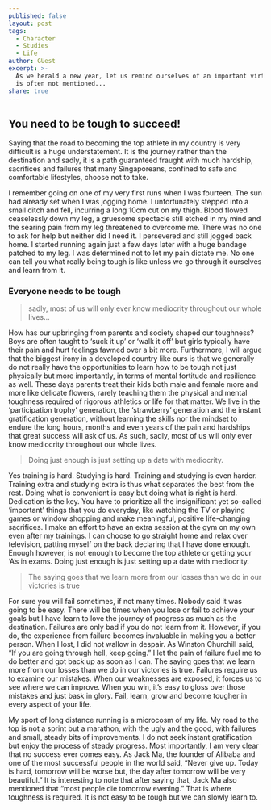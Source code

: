 ```yaml
---
published: false
layout: post
tags:
  - Character
  - Studies
  - Life
author: GUest
excerpt: >-
  As we herald a new year, let us remind ourselves of an important virtue that
  is often not mentioned...
share: true
---
```

## You need to be tough to succeed!

Saying that the road to becoming the top athlete in my country is very difficult is a huge understatement. It is the journey rather than the destination and sadly, it is a path guaranteed fraught with much hardship, sacrifices and failures that many Singaporeans, confined to safe and comfortable lifestyles, choose not to take.

I remember going on one of my very first runs when I was fourteen. The sun had already set when I was jogging home. I unfortunately stepped into a small ditch and fell, incurring a long 10cm cut on my thigh. Blood flowed ceaselessly down my leg, a gruesome spectacle still etched in my mind and the searing pain from my leg threatened to overcome me. There was no one to ask for help but neither did I need it. I persevered and still jogged back home. I started running again just a few days later with a huge bandage patched to my leg. I was determined not to let my pain dictate me. No one can tell you what really being tough is like unless we go through it ourselves and learn from it.

### Everyone needs to be tough

> sadly, most of us will only ever know mediocrity throughout our whole lives...


How has our upbringing from parents and society shaped our toughness? Boys are often taught to ‘suck it up’ or ‘walk it off’ but girls typically have their pain and hurt feelings fawned over a bit more. Furthermore, I will argue that the biggest irony in a developed country like ours is that we generally do not really have the opportunities to learn how to be tough not just physically but more importantly, in terms of mental fortitude and resilience as well. These days parents treat their kids both male and female more and more like delicate flowers, rarely teaching them the physical and mental toughness required of rigorous athletics or life for that matter. We live in the ‘participation trophy’ generation, the ‘strawberry’ generation and the instant gratification generation, without learning the skills nor the mindset to endure the long hours, months and even years of the pain and hardships that great success will ask of us. As such, sadly, most of us will only ever know mediocrity throughout our whole lives.

> Doing just enough is just setting up a date with mediocrity.

Yes training is hard. Studying is hard. Training and studying is even harder. Training extra and studying extra is thus what separates the best from the rest. Doing what is convenient is easy but doing what is right is hard. Dedication is the key. You have to prioritize all the insignificant yet so-called ‘important’ things that you do everyday, like watching the TV or playing games or window shopping and make meaningful, positive life-changing sacrifices. I make an effort to have an extra session at the gym on my own even after my trainings. I can choose to go straight home and relax over television, patting myself on the back declaring that I have done enough. Enough however, is not enough to become the top athlete or getting your ‘A’s in exams. Doing just enough is just setting up a date with mediocrity.

>The saying goes that we learn more from our losses than we do in our victories is true

For sure you will fail sometimes, if not many times. Nobody said it was going to be easy. There will be times when you lose or fail to achieve your goals but I have learn to love the journey of progress as much as the destination. Failures are only bad if you do not learn from it. However, if you do, the experience from failure becomes invaluable in making you a better person. When I lost, I did not wallow in despair. As Winston Churchill said, “If you are going through hell, keep going.” I let the pain of failure fuel me to do better and got back up as soon as I can. The saying goes that we learn more from our losses than we do in our victories is true. Failures require us to examine our mistakes. When our weaknesses are exposed, it forces us to see where we can improve. When you win, it’s easy to gloss over those mistakes and just bask in glory. Fail, learn, grow and become tougher in every aspect of your life.

My sport of long distance running is a microcosm of my life. My road to the top is not a sprint but a marathon, with the ugly and the good, with failures and small, steady bits of improvements. I do not seek instant gratification but enjoy the process of steady progress. Most importantly, I am very clear that no success ever comes easy. As Jack Ma, the founder of Alibaba and one of the most successful people in the world said, “Never give up. Today is hard, tomorrow will be worse but, the day after tomorrow will be very beautiful.” It is interesting to note that after saying that, Jack Ma also mentioned that “most people die tomorrow evening.” That is where toughness is required. It is not easy to be tough but we can slowly learn to.
